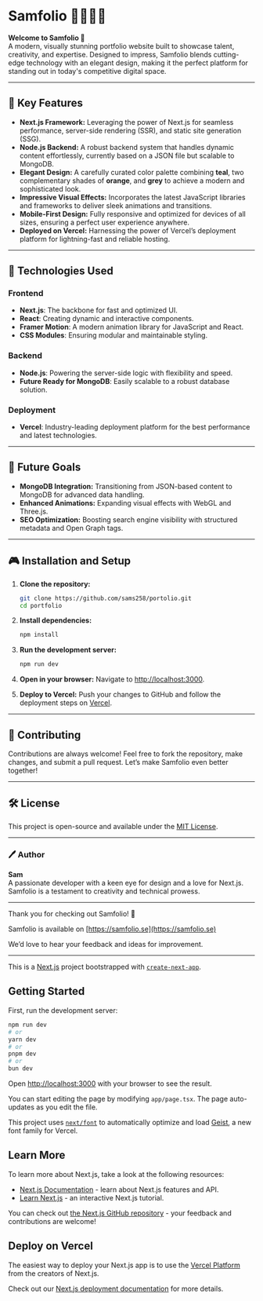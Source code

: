 # Samfolio 👨‍💻📂💥

**Welcome to Samfolio 🌟**\
A modern, visually stunning portfolio website built to showcase talent, creativity, and expertise. Designed to impress, Samfolio blends cutting-edge technology with an elegant design, making it the perfect platform for standing out in today's competitive digital space.

---

## 🎨 Key Features

- **Next.js Framework:** Leveraging the power of Next.js for seamless performance, server-side rendering (SSR), and static site generation (SSG).
- **Node.js Backend:** A robust backend system that handles dynamic content effortlessly, currently based on a JSON file but scalable to MongoDB.
- **Elegant Design:** A carefully curated color palette combining **teal**, two complementary shades of **orange**, and **grey** to achieve a modern and sophisticated look.
- **Impressive Visual Effects:** Incorporates the latest JavaScript libraries and frameworks to deliver sleek animations and transitions.
- **Mobile-First Design:** Fully responsive and optimized for devices of all sizes, ensuring a perfect user experience anywhere.
- **Deployed on Vercel:** Harnessing the power of Vercel’s deployment platform for lightning-fast and reliable hosting.

---

## 🔧 Technologies Used

### Frontend

- **Next.js**: The backbone for fast and optimized UI.
- **React**: Creating dynamic and interactive components.
- **Framer Motion**: A modern animation library for JavaScript and React.
- **CSS Modules**: Ensuring modular and maintainable styling.

### Backend

- **Node.js**: Powering the server-side logic with flexibility and speed.
- **Future Ready for MongoDB**: Easily scalable to a robust database solution.

### Deployment

- **Vercel**: Industry-leading deployment platform for the best performance and latest technologies.

---

## 🌿 Future Goals

- **MongoDB Integration:** Transitioning from JSON-based content to MongoDB for advanced data handling.
- **Enhanced Animations:** Expanding visual effects with WebGL and Three.js.
- **SEO Optimization:** Boosting search engine visibility with structured metadata and Open Graph tags.

---

## 🎮 Installation and Setup

1. **Clone the repository:**

   ```bash
   git clone https://github.com/sams258/portolio.git
   cd portfolio
   ```

2. **Install dependencies:**

   ```bash
   npm install
   ```

3. **Run the development server:**

   ```bash
   npm run dev
   ```

4. **Open in your browser:**
   Navigate to [http://localhost:3000](http://localhost:3000).

5. **Deploy to Vercel:**
   Push your changes to GitHub and follow the deployment steps on [Vercel](https://vercel.com/).

---

## 🎩 Contributing

Contributions are always welcome! Feel free to fork the repository, make changes, and submit a pull request. Let’s make Samfolio even better together!

---

## 🛠️ License

This project is open-source and available under the [MIT License](LICENSE).

---

### 🖊️ Author

**Sam**\
A passionate developer with a keen eye for design and a love for Next.js. Samfolio is a testament to creativity and technical prowess.

---

Thank you for checking out Samfolio! 🌟

Samfolio is available on [https://samfolio.se](https://samfolio.se)

We’d love to hear your feedback and ideas for improvement.

----------------------------------------------------------------------------

This is a [Next.js](https://nextjs.org) project bootstrapped with [`create-next-app`](https://nextjs.org/docs/app/api-reference/cli/create-next-app).

## Getting Started

First, run the development server:

```bash
npm run dev
# or
yarn dev
# or
pnpm dev
# or
bun dev
```

Open [http://localhost:3000](http://localhost:3000) with your browser to see the result.

You can start editing the page by modifying `app/page.tsx`. The page auto-updates as you edit the file.

This project uses [`next/font`](https://nextjs.org/docs/app/building-your-application/optimizing/fonts) to automatically optimize and load [Geist](https://vercel.com/font), a new font family for Vercel.

## Learn More

To learn more about Next.js, take a look at the following resources:

- [Next.js Documentation](https://nextjs.org/docs) - learn about Next.js features and API.
- [Learn Next.js](https://nextjs.org/learn) - an interactive Next.js tutorial.

You can check out [the Next.js GitHub repository](https://github.com/vercel/next.js) - your feedback and contributions are welcome!

## Deploy on Vercel

The easiest way to deploy your Next.js app is to use the [Vercel Platform](https://vercel.com/new?utm_medium=default-template&filter=next.js&utm_source=create-next-app&utm_campaign=create-next-app-readme) from the creators of Next.js.

Check out our [Next.js deployment documentation](https://nextjs.org/docs/app/building-your-application/deploying) for more details.
